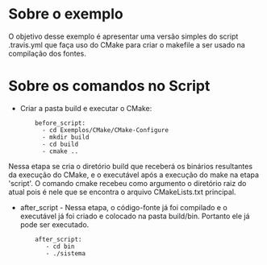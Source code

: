 # Sobre o exemplo
O objetivo desse exemplo é apresentar uma versão simples do script .travis.yml que faça uso do CMake para criar o makefile a ser usado 
na compilação dos fontes.

# Sobre os comandos no Script

* Criar a pasta build e executar o CMake:

          before_script:
            - cd Exemplos/CMake/CMake-Configure
            - mkdir build
            - cd build
            - cmake ..

Nessa etapa se cria o diretório build que receberá os binários resultantes da execução do CMake, e o executável após a execução do make 
na etapa 'script'. O comando cmake recebeu como argumento o diretório raiz do atual pois é nele que se encontra o arquivo CMakeLists.txt
principal.

* after_script - Nessa etapa, o código-fonte já foi compilado e o executável já foi criado e colocado na pasta build/bin. Portanto ele 
já pode ser executado. 

          after_script:
             - cd bin
             - ./sistema

